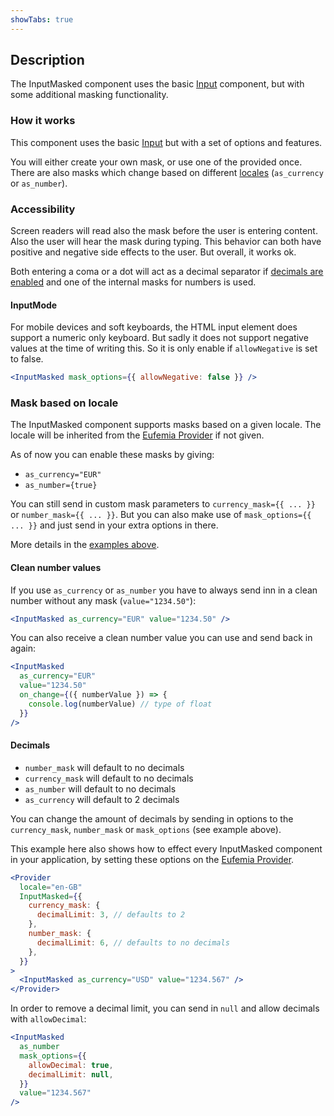 ```yaml
---
showTabs: true
---
```


## Description

The InputMasked component uses the basic [Input](/uilib/components/input) component, but with some additional masking functionality.

### How it works

This component uses the basic [Input](/uilib/components/input) but with a set of options and features.

You will either create your own mask, or use one of the provided once. There are also masks which change based on different [locales](/uilib/components/input-masked/info?fullscreen#mask-based-on-locale) (`as_currency` or `as_number`).

### Accessibility

Screen readers will read also the mask before the user is entering content. Also the user will hear the mask during typing. This behavior can both have positive and negative side effects to the user. But overall, it works ok.

Both entering a coma or a dot will act as a decimal separator if [decimals are enabled](https://eufemia.dnb.no/uilib/components/input-masked#decimals) and one of the internal masks for numbers is used.

#### InputMode

For mobile devices and soft keyboards, the HTML input element does support a numeric only keyboard. But sadly it does not support negative values at the time of writing this. So it is only enable if `allowNegative` is set to false.

```jsx
<InputMasked mask_options={{ allowNegative: false }} />
```

### Mask based on locale

The InputMasked component supports masks based on a given locale. The locale will be inherited from the [Eufemia Provider](/uilib/usage/customisation/provider) if not given.

As of now you can enable these masks by giving:

- `as_currency="EUR"`
- `as_number={true}`

You can still send in custom mask parameters to `currency_mask={{ ... }}` or `number_mask={{ ... }}`. But you can also make use of `mask_options={{ ... }}` and just send in your extra options in there.

More details in the [examples above](/uilib/components/input-masked/demos).

#### Clean number values

If you use `as_currency` or `as_number` you have to always send inn in a clean number without any mask (`value="1234.50"`):

```jsx
<InputMasked as_currency="EUR" value="1234.50" />
```

You can also receive a clean number value you can use and send back in again:

```jsx
<InputMasked
  as_currency="EUR"
  value="1234.50"
  on_change={({ numberValue }) => {
    console.log(numberValue) // type of float
  }}
/>
```

#### Decimals

- `number_mask` will default to no decimals
- `currency_mask` will default to no decimals
- `as_number` will default to no decimals
- `as_currency` will default to 2 decimals

You can change the amount of decimals by sending in options to the `currency_mask`, `number_mask` or `mask_options` (see example above).

This example here also shows how to effect every InputMasked component in your application, by setting these options on the [Eufemia Provider](/uilib/usage/customisation/provider).

```jsx
<Provider
  locale="en-GB"
  InputMasked={{
    currency_mask: {
      decimalLimit: 3, // defaults to 2
    },
    number_mask: {
      decimalLimit: 6, // defaults to no decimals
    },
  }}
>
  <InputMasked as_currency="USD" value="1234.567" />
</Provider>
```

In order to remove a decimal limit, you can send in `null` and allow decimals with `allowDecimal`:

```jsx
<InputMasked
  as_number
  mask_options={{
    allowDecimal: true,
    decimalLimit: null,
  }}
  value="1234.567"
/>
```
